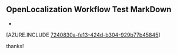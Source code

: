 ## OpenLocalization Workflow Test MarkDown
* 

[AZURE.INCLUDE [7240830a-fe13-424d-b304-929b77b45845](calleeMd1.md)]

 
thanks!